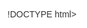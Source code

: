 !DOCTYPE html>
<html data-theme="light">
<head>
    <title>Corse Cavalli</title>
    <meta name="viewport" content="width=device-width, initial-scale=1, maximum-scale=1">
    <!-- Aggiungiamo Tesseract.js per OCR -->
    <script src='https://unpkg.com/tesseract.js@v2.1.0/dist/tesseract.min.js'></script>
    <style>
        /* Variabili tema chiaro/scuro */
        :root[data-theme="light"] {
            --bg-color: #ffffff;
            --text-color: #333333;
            --border-color: #dddddd;
            --header-bg: #f8f9fa;
            --button-primary: #4CAF50;
            --button-secondary: #2196F3;
            --alert-warning: #f44336;
            --alert-info: #2196F3;
        }

        :root[data-theme="dark"] {
            --bg-color: #1a1a1a;
            --text-color: #ffffff;
            --border-color: #444444;
            --header-bg: #2d2d2d;
            --button-primary: #45a049;
            --button-secondary: #1976d2;
            --alert-warning: #d32f2f;
            --alert-info: #1976d2;
        }

        body {
            font-family: Arial, sans-serif;
            max-width: 1200px;
            margin: 0 auto;
            padding: 20px;
            background-color: var(--bg-color);
            color: var(--text-color);
            transition: all 0.3s ease;
        }

        /* Header e controlli */
        .header-controls {
            display: flex;
            justify-content: space-between;
            align-items: center;
            margin-bottom: 20px;
            flex-wrap: wrap;
            gap: 10px;
        }

        .controls-container {
            display: flex;
            gap: 10px;
            flex-wrap: wrap;
        }

        /* Loader per OCR */
        .loading {
            position: fixed;
            top: 0;
            left: 0;
            right: 0;
            bottom: 0;
            background: rgba(0a(0,0,0,0.8);
            display: flex;
            flex-direction: column;
            justify-content: center;
            align-items: center;
            color: white;
            font-size: 20px;
            z-index: 1000;
        }

        .loading-spinner {
            border: 4px solid #f3f3f3;
            border-top: 4px solid #3498db;
            border-radius: 50%;
            width: 40px;
            height: 40px;
            animation: spin 1s linear infinite;
            margin-bottom: 20px;
        }

        @keyframes spin {
            0% { transform: rotate(0deg); }
            100% { transform: rotate(360deg); }
        }

        /* Theme switch */
        .theme-switch {
            display: flex;
            align-items: center;
            gap: 10px;
        }

        .toggle-switch {
            position: relative;
            display: inline-block;
            width: 60px;
            height: 34px;
        }

        .toggle-switch input {
            opacity: 0;
            width: 0;
            height: 0;
        }

        .slider {
            position: absolute;
            cursor: pointer;
            top: 0;
            left: 0;
            right: 0;
            bottom: 0;
            background-color: #ccc;
            transition: .4s;
            border-radius: 34px;
        }

        .slider:before {
            position: absolute;
            content: "";
            height: 26px;
            width: 26px;
            left: 4px;
            bottom: 4px;
            background-color: white;
            transition: .4s;
            border-radius: 50%;
        }

        input:checked + .slider {
            background-color: var(--button-secondary);
        }

        input:checked + .slider:before {
            transform: translateX(26px);
        }

        /* Tabella principale */
        table {
            width: 100%;
            border-collapse: collapse;
            margin-bottom: 20px;
            border: 1px solid var(--border-color);
        }

        th, td {
            padding: 12px;
            text-align: left;
            border: 1px solid var(--border-color);
        }

        th {
            background-color: var(--header-bg);
        }

        /* Bottoni */
        .button-container {
            display: flex;
            gap: 10px;
            margin: 20px 0;
            flex-wrap: wrap;
        }

        button {
            padding: 10px 20px;
            color: white;
            border: none;
            border-radius: 4px;
            cursor: pointer;
            transition: opacity 0.3s ease;
            display: flex;
            align-items: center;
            gap: 8px;
        }

        button:hover {
            opacity: 0.9;
        }

        .btn-salva {
            background-color: var(--button-primary);
        }

        .btn-cerca {
            background-color: var(--button-secondary);
        }

        .btn-camera {
            background-color: var(--button-secondary);
        }

        /* Input fields */
        input, select {
            width: 90%;
            padding: 8px;
            border: 1px solid var(--border-color);
            border-radius: 4px;
            background-color: var(--bg-color);
            color: var(--text-color);
        }

        /* Alert messages */
        .alert {
            padding: 15px;
            margin: 10px 0;
            border-radius: 4px;
            color: white;
        }

        .alert-warning {
            background-color: var(--alert-warning);
        }

        .alert-info {
            background-color: var(--alert-info);
        }

        /* Responsive design */
        @media screen and (max-width: 768px) {
            body {
                padding: 10px;
                font-size: 14px;
            }

            table {
                font-size: 12px;
            }

            th, td {
                padding: 6px;
            }

            input, select {
                padding: 4px;
                font-size: 12px;
            }

            button {
                padding: 8px 16px;
                font-size: 14px;
                width: 100%;
                justify-content: center;
            }

            .header-controls {
                flex-direction: column;
            }

            .controls-container {
                width: 100%;
            }
        }
    </style>
</head>
<body>
    <div class="header-controls">
        <h1>Corse Cavalli</h1>
        <div class="controls-container">
            <div class="theme-switch">
                <span>☀️</span>
                <label class="toggle-switch">
                    <input type="checkbox" id="themeToggle">
                    <span class="slider"></span>
                </label>
                <span>🌙</span>
            </div>
        </div>
    </div>
    
    <div id="messageBox"></div>

    <!-- Loader per OCR -->
    <div id="loading" class="loading" style="display: none;">
        <div class="loading-spinner"></div>
        <div id="loadingText">Elaborazione immagine...</div>
    </div>

    <div class="button-container">
        <button onclick="apriCamera()" class="btn-camera">
            📸 Scan Tabella
        </button>
    </div>

    <table id="mainTable">
        <tr>
            <th></th>
            <th>Cavalli</th>
            <th>1°posto</th>
            <th>2°posto</th>
            <th>3°posto</th>
        </tr>
        <tr>
            <td>1</td>
            <td><input type="text" class="cavalli-input"></td>
            <td><input type="number" inputmode="decimal" class="primo-input"></td>
            <td><input type="number" inputmode="decimal" class="secondo-input"></td>
            <td><input type="number" inputmode="decimal" class="terzo-input"></td>
        </tr>
        <tr>
            <td>2</td>
            <td><input type="text" class="cavalli-input"></td>
            <td><input type="number" inputmode="decimal" class="primo-input"></td>
            <td><input type="number" inputmode="decimal" class="secondo-input"></td>
            <td><input type="number" inputmode="decimal" class="terzo-input"></td>
        </tr>
        <tr>
            <td>3</td>
            <td><input type="text" class="cavalli-input"></td>
            <td><input type="number" inputmode="decimal" class="primo-input"></td>
            <td><input type="number" inputmode="decimal" class="secondo-input"></td>
            <td><input type="number" inputmode="decimal" class="terzo-input"></td>
        </tr>
        <tr>
            <td>4</td>
            <td><input type="text" class="cavalli-input"></td>
            <td><input type="number" inputmode="decimal" class="primo-input"></td>
            <td><input type="number" inputmode="decimal" class="secondo-input"></td>
            <td><input type="number" inputmode="decimal" class="terzo-input"></td>
        </tr>
        <tr>
            <td>5</td>
            <td><input type="text" class="cavalli-input"></td>
            <td><input type="number" inputmode="decimal" class="primo-input"></td>
            <td><input type="number" inputmode="decimal" class="secondo-input"></td>
            <td><input type="number" inputmode="decimal" class="terzo-input"></td>
        </tr>
        <tr>
            <td>6</td>
            <td><input type="text" class="cavalli-input"></td>
            <td><input type="number" inputmode="decimal" class="primo-input"></td>
            <td><input type="number" inputmode="decimal" class="secondo-input"></td>
            <td><input type="number" inputmode="decimal" class="terzo-input"></td>
        </tr>
        <tr class="tris-row">
            <td></td>
            <td>Tris vincente</td>
            <td>
                <select id="primoTris" style="width: 60%">
                    <option value="">-</option>
                    <option value="1">1</option>
                    <option value="2">2</option>
                    <option value="3">3</option>
                    <option value="4">4</option>
                    <option value="5">5</option>
                    <option value="6">6</option>
                </select>
            </td>
            <td>
                <select id="secondoTris" style="width: 60%">
                    <option value="">-</option>
                    <option value="1">1</option>
                    <option value="2">2</option>
                    <option value="3">3</option>
                    <option value="4">4</option>
                    <option value="5">5</option>
                    <option value="6">6</option>
                </select>
            </td>
            <td>
                <select id="terzoTris" style="width: 60%">
                    <option value="">-</option>
                    <option value="1">1</option>
                    <option value="2">2</option>
                    <option value="3">3</option>
                    <option value="4">4</option>
                    <option value="5">5</option>
                    <option value="6">6</option>
                </select>
            </td>
        </tr>
    </table>

    <div class="button-container">
        <button onclick="cercaGara()" class="btn-cerca">Cerca Gara</button>
        <button onclick="salvaDati()" class="btn-salva">Salva Corsa</button>
        <button onclick="toggleLogDati()" class="btn-toggle" id="toggleLogBtn">
            Nascondi Log
        </button>
    </div>

    <div class="log-container" id="logContainer">
        <div class="log-controls">
            <label>Ordina per: </label>
            <select id="sortOrder" onchange="ordinaLog()">
                <option value="newest">Più recenti</option>
                <option value="oldest">Più vecchie</option>
            </select>
        </div>
        <h3>Log Dati</h3>
        <div id="logDati"></div>
    </div>
    <script>
        let corse = JSON.parse(localStorage.getItem('corse')) || [];
        const SHEETS_URL = 'https://script.google.com/macros/s/AKfycbxLFkI2fU329vYO1Q73rsorW3SLIt8lKO4PpvxyuHZZuZOnHm5BsY2Jg92lRxhxXsf5/exec';

        // Gestione tema
        const themeToggle = document.getElementById('themeToggle');
        themeToggle.checked = localStorage.getItem('theme') === 'dark';
        
        function toggleTheme() {
            const html = document.documentElement;
            const isDark = themeToggle.checked;
            html.setAttribute('data-theme', isDark ? 'dark' : 'light');
            localStorage.setItem('theme', isDark ? 'dark' : 'light');
        }

        themeToggle.addEventListener('change', toggleTheme);
        toggleTheme();

        // Funzione per la fotocamera e OCR
        async function apriCamera() {
            const input = document.createElement('input');
            input.type = 'file';
            input.accept = 'image/*';
            input.capture = 'environment';
            
            input.onchange = async function(e) {
                const file = e.target.files[0];
                if (file) {
                    // Mostra loader
                    document.getElementById('loading').style.display = 'flex';
                    document.getElementById('loadingText').textContent = 'Elaborazione immagine...';
                    
                    try {
                        // Inizializza Tesseract
                        const worker = await Tesseract.createWorker();
                        await worker.loadLanguage('ita');
                        await worker.initialize('ita');
                        
                        // Riconosci il testo
                        document.getElementById('loadingText').textContent = 'Riconoscimento testo...';
                        const { data: { text } } = await worker.recognize(file);
                        await worker.terminate();

                        // Analizza e compila i campi
                        compilaCampi(text);
                        
                        // Nascondi loader e mostra successo
                        document.getElementById('loading').style.display = 'none';
                        mostraMessaggio('✅ Dati inseriti automaticamente!', 'info');
                    } catch (error) {
                        console.error('Errore OCR:', error);
                        document.getElementById('loading').style.display = 'none';
                        mostraMessaggio('⚠️ Errore nel riconoscimento del testo', 'warning');
                    }
                }
            };
            
            input.click();
        }

        function compilaCampi(text) {
            // Dividi il testo in righe
            const righe = text.split('\n');
            let indiceRiga = 0;
            
            righe.forEach(riga => {
                if (indiceRiga < 6) {
                    // Cerca pattern di numeri e testo
                    const matches = riga.match(/([A-Za-z\s]+)\s+(\d+\.?\d*)\s+(\d+\.?\d*)\s+(\d+\.?\d*)/);
                    if (matches) {
                        const [, cavallo, quota1, quota2, quota3] = matches;
                        
                        // Trova gli input della riga corrente
                        const inputs = document.querySelectorAll(`#mainTable tr:nth-child(${indiceRiga + 2}) input`);
                        inputs[0].value = cavallo.trim();
                        inputs[1].value = quota1;
                        inputs[2].value = quota2;
                        inputs[3].value = quota3;
                        
                        indiceRiga++;
                    }
                }
            });
        }

        // Gestione visibilità log
        function toggleLogDati() {
            const logContainer = document.getElementById('logContainer');
            const toggleBtn = document.getElementById('toggleLogBtn');
            const isVisible = !logContainer.classList.contains('hidden');
            
            logContainer.classList.toggle('hidden');
            toggleBtn.textContent = isVisible ? 'Mostra Log' : 'Nascondi Log';
        }

        // Ordinamento log
        function ordinaLog() {
            const sortOrder = document.getElementById('sortOrder').value;
            const corsaOrdinate = [...corse].sort((a, b) => {
                const dateA = new Date(a.data.split('/').reverse().join('-'));
                const dateB = new Date(b.data.split('/').reverse().join('-'));
                return sortOrder === 'newest' ? dateB - dateA : dateA - dateB;
            });
            
            aggiornaLogDati(corsaOrdinate);
        }

        async function salvaInGoogleSheets(corsa) {
            try {
                const response = await fetch(SHEETS_URL, {
                    method: 'POST',
                    mode: 'no-cors',
                    headers: {
                        'Content-Type': 'application/json',
                    },
                    body: JSON.stringify({
                        ...corsa,
                        trisVincente: "'" + corsa.trisVincente
                    })
                });
                return true;
            } catch (error) {
                console.error('Errore nel salvataggio:', error);
                return false;
            }
        }

        function mostraMessaggio(messaggio, tipo) {
            const messageBox = document.getElementById('messageBox');
            messageBox.innerHTML = `<div class="alert alert-${tipo}">${messaggio}</div>`;
            setTimeout(() => {
                messageBox.innerHTML = '';
            }, 5000);
        }

        function cercaGara() {
            const righe = document.querySelectorAll('#mainTable tr');
            const cavalliAttuali = [];

            for (let i = 1; i < 7; i++) {
                const riga = righe[i];
                const cavalloInput = riga.querySelectorAll('input')[0];
                if (cavalloInput.value.trim()) {
                    cavalliAttuali.push(cavalloInput.value.trim());
                }
            }

            if (cavalliAttuali.length === 0) {
                mostraMessaggio('⚠️ Inserisci almeno un cavallo prima di cercare', 'warning');
                return;
            }

            let trovata = false;
            for (let corsa of corse) {
                let cavalliCorsa = corsa.dati
                    .filter(d => d.cavalli.trim())
                    .map(d => d.cavalli.trim());

                if (JSON.stringify(cavalliCorsa) === JSON.stringify(cavalliAttuali)) {
                    mostraMessaggio(`🎯 Corsa trovata! La tris vincente era: ${corsa.trisVincente}`, 'info');
                    trovata = true;
                    break;
                }
            }

            if (!trovata) {
                mostraMessaggio('🔍 Nessuna corsa simile trovata nel database', 'warning');
            }
        }

        // ... resto del codice JavaScript (salvaDati, aggiornaLogDati, eliminaCorsa, pulisciForm) rimane uguale ...

        window.onload = function() {
            aggiornaLogDati();
            toggleTheme();
        };
    </script>
</body>
</html>
